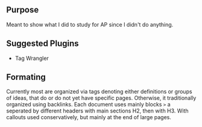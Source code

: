 ## Purpose
Meant to show what I did to study for AP since I didn't do anything.

## Suggested Plugins
- Tag Wrangler

## Formating
Currently most are organized via tags denoting either definitions or groups of ideas, that do or do not yet have specific pages. Otherwise, it traditionally organized using backlinks. Each document uses mainly blocks `>` a seperated by different headers with main sections H2, then with H3. With callouts used conservatively, but mainly at the end of large pages.